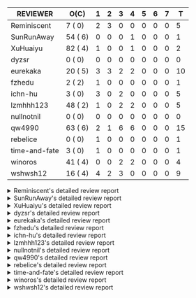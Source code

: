 |   REVIEWER    |  O(C)   | 1 | 2 | 3 | 4 | 5 | 6 | 7 | T  |
|---------------|---------|---|---|---|---|---|---|---|----|
| Reminiscent   |  7 ( 0) | 2 | 3 | 0 | 0 | 0 | 0 | 0 |  5 |
| SunRunAway    | 54 ( 6) | 0 | 0 | 0 | 1 | 0 | 0 | 0 |  1 |
| XuHuaiyu      | 82 ( 4) | 1 | 0 | 0 | 1 | 0 | 0 | 0 |  2 |
| dyzsr         |  0 ( 0) | 0 | 0 | 0 | 0 | 0 | 0 | 0 |  0 |
| eurekaka      | 20 ( 5) | 3 | 3 | 2 | 2 | 0 | 0 | 0 | 10 |
| fzhedu        |  2 ( 2) | 1 | 0 | 0 | 0 | 0 | 0 | 0 |  1 |
| ichn-hu       |  3 ( 0) | 3 | 0 | 2 | 0 | 0 | 0 | 0 |  5 |
| lzmhhh123     | 48 ( 2) | 1 | 0 | 2 | 2 | 0 | 0 | 0 |  5 |
| nullnotnil    |  0 ( 0) | 0 | 0 | 0 | 0 | 0 | 0 | 0 |  0 |
| qw4990        | 63 ( 6) | 2 | 1 | 6 | 6 | 0 | 0 | 0 | 15 |
| rebelice      |  0 ( 0) | 1 | 0 | 0 | 0 | 0 | 0 | 0 |  1 |
| time-and-fate |  3 ( 0) | 1 | 0 | 0 | 0 | 0 | 0 | 0 |  1 |
| winoros       | 41 ( 4) | 0 | 0 | 2 | 2 | 0 | 0 | 0 |  4 |
| wshwsh12      | 16 ( 4) | 4 | 2 | 3 | 0 | 0 | 0 | 0 |  9 |


<details> 
  <summary>Reminiscent's detailed review report</summary> 

## To Be Reviewed

|    REPO    |                                                               PR                                                                | C | LASTED |
|------------|---------------------------------------------------------------------------------------------------------------------------------|---|--------|
| tidb/21137 | [executor: specially handle empty input for apply's outer child aggregate (#20544)](https://github.com/pingcap/tidb/pull/21137) |   | 49d20h |
| tidb/21550 | [planner : fix unsigned_decimal_col=-int_cnst access index (#21198)](https://github.com/pingcap/tidb/pull/21550)                |   | 30d20h |
| tidb/21614 | [planner: do not propagate column eq with different column types (#21495)](https://github.com/pingcap/tidb/pull/21614)          |   | 29d14h |
| tidb/21896 | [planner: fix union doesn't handle collate correctly (#21854)](https://github.com/pingcap/tidb/pull/21896)                      |   | 17d19h |
| tidb/21936 | [expression: fix wrong type inferring for ceiling function. (#21920)](https://github.com/pingcap/tidb/pull/21936)               |   | 16d17h |
| tidb/21957 | [planner: fix unknown columns in join using below agg (#21922)](https://github.com/pingcap/tidb/pull/21957)                     |   | 15d23h |
| tidb/21964 | [planner: add plancodec id for all type TableScan/IndexScan. (#21935)](https://github.com/pingcap/tidb/pull/21964)              |   | 15d18h |


## Reviewed in Last 7 Days

|    REPO    |                                                                  PR                                                                   | C | D |   R    |
|------------|---------------------------------------------------------------------------------------------------------------------------------------|---|---|--------|
| tidb/22182 | [bindinfo: avoid duplicate bindings caused by concurrent baseline capture](https://github.com/pingcap/tidb/pull/22182)                |   | 1 | 1d19h  |
| tidb/22219 | [executor: store correct plan hint in statements_summary when log level is 'debug'](https://github.com/pingcap/tidb/pull/22219)       |   | 1 | 18h    |
| tidb/22222 | [planner: check error when correlatedAggregateResolver leaves ast.Node](https://github.com/pingcap/tidb/pull/22222)                   |   | 2 | 16h    |
| tidb/22126 | [*: add `sys` schema, `sys.SCHEMA_UNUSED_INDEXES` view and `sys.SCHEMA_INDEX_USAGE` view](https://github.com/pingcap/tidb/pull/22126) |   | 2 | 6d2h   |
| tidb/20877 | [statistics: collect index usage information](https://github.com/pingcap/tidb/pull/20877)                                             |   | 2 | 61d18h |


</details> 


<details> 
  <summary>SunRunAway's detailed review report</summary> 

## To Be Reviewed

|     REPO     |                                                                      PR                                                                       | C | LASTED  |
|--------------|-----------------------------------------------------------------------------------------------------------------------------------------------|---|---------|
| docs-cn/4913 | [explain: add indexes](https://github.com/pingcap/docs-cn/pull/4913)                                                                          |   | 52d18h  |
| tidb/15370   | [planner,executor: Refactor Shuffle and implement parallel Sort](https://github.com/pingcap/tidb/pull/15370)                                  | Y | 299d19h |
| docs-cn/4933 | [explain: add joins](https://github.com/pingcap/docs-cn/pull/4933)                                                                            |   | 48d20h  |
| tidb/15462   | [executor: implement `graceHashJoin`](https://github.com/pingcap/tidb/pull/15462)                                                             | Y | 295d18h |
| tidb/16967   | [executor: Refactor Shuffle and implement parallel sort (executor part)](https://github.com/pingcap/tidb/pull/16967)                          | Y | 250d10h |
| tidb/17238   | [*: refactor table.Allocator to improve readability](https://github.com/pingcap/tidb/pull/17238)                                              |   | 237d18h |
| tidb/19120   | [executor: Concurrently fetch chunks and insert them to a concurrent hash table in hash build](https://github.com/pingcap/tidb/pull/19120)    |   | 149d22h |
| tidb/19178   | [executor: Refactor probe channel](https://github.com/pingcap/tidb/pull/19178)                                                                |   | 147d17h |
| tidb/19347   | [executor: support new syntax `create/drop binding for digest` for tidb dashboard usage](https://github.com/pingcap/tidb/pull/19347)          |   | 139d23h |
| tidb/19807   | [executor: parallel evaluation for hash aggregate distinct](https://github.com/pingcap/tidb/pull/19807)                                       |   | 125d11h |
| tidb/19900   | [executor: enable inline projection for sort&topN](https://github.com/pingcap/tidb/pull/19900)                                                | Y | 120d18h |
| tidb/20140   | [expressions: Support `bin-to-uuid` and `uuid-to-bin`](https://github.com/pingcap/tidb/pull/20140)                                            |   | 107d22h |
| tidb/20220   | [*: new secondary index value format](https://github.com/pingcap/tidb/pull/20220)                                                             |   | 104d17h |
| tidb/20316   | [docs/design: add design doc for index usage information](https://github.com/pingcap/tidb/pull/20316)                                         |   | 99d17h  |
| tidb/20335   | [planner, executor: enable inline projection for Selection](https://github.com/pingcap/tidb/pull/20335)                                       | Y | 96d18h  |
| tidb/20360   | [planner: refine explain info for batch cop](https://github.com/pingcap/tidb/pull/20360)                                                      |   | 90d22h  |
| tidb/20397   | [parser: replace ast.SelectLockInShareMode with ast.SelectLockForShare](https://github.com/pingcap/tidb/pull/20397)                           |   | 88d18h  |
| tidb/20615   | [utils: Avoid panic when getting memory](https://github.com/pingcap/tidb/pull/20615)                                                          |   | 76d2h   |
| tidb/20689   | [expression: make TIME function compatible with MySQL (#19158)](https://github.com/pingcap/tidb/pull/20689)                                   |   | 71d21h  |
| tidb/20752   | [*: trace statsCache and preparePlanCache by Global memory tracker.](https://github.com/pingcap/tidb/pull/20752)                              |   | 66d23h  |
| tidb/20765   | [planner: support stable result mode](https://github.com/pingcap/tidb/pull/20765)                                                             |   | 66d17h  |
| tidb/21137   | [executor: specially handle empty input for apply's outer child aggregate (#20544)](https://github.com/pingcap/tidb/pull/21137)               |   | 49d20h  |
| tidb/21207   | [planner: fix the inappropriate out-of-range range estimation rule](https://github.com/pingcap/tidb/pull/21207)                               |   | 45d19h  |
| tidb/21277   | [executor: fix split table with large integers](https://github.com/pingcap/tidb/pull/21277)                                                   |   | 43d20h  |
| tidb/21310   | [types: convert string to MySQL BIT correctly](https://github.com/pingcap/tidb/pull/21310)                                                    |   | 42d22h  |
| tidb/21364   | [expression: Add test cases to cover the cases when invalid int value is casted as TIME (#18653)](https://github.com/pingcap/tidb/pull/21364) |   | 39d1h   |
| tidb/21381   | [*: optimize analyze cluster index table](https://github.com/pingcap/tidb/pull/21381)                                                         |   | 38d18h  |
| tidb/21386   | [expression: Disable cast decimal as string push down to TiFlash](https://github.com/pingcap/tidb/pull/21386)                                 |   | 38d16h  |
| tidb/21443   | [*: Let binary literal can be convert to enum and set (#20789)](https://github.com/pingcap/tidb/pull/21443)                                   |   | 36d14h  |
| tidb/21504   | [planner: fix invalid convert type in between...and... (#19820)](https://github.com/pingcap/tidb/pull/21504)                                  | Y | 34d15h  |
| tidb/21546   | [planner: do not push down the aggregation function with correlated column (#21453)](https://github.com/pingcap/tidb/pull/21546)              |   | 30d23h  |
| tidb/21573   | [expression: fix incorrect result of IsTrue function for time types (#21534)](https://github.com/pingcap/tidb/pull/21573)                     |   | 30d13h  |
| tidb/21810   | [expression: handle hybrid field types for where clause (#21724)](https://github.com/pingcap/tidb/pull/21810)                                 |   | 23d18h  |
| tidb/21813   | [expression: handle tp.flen overflow in to_base64 function (#20947)](https://github.com/pingcap/tidb/pull/21813)                              |   | 23d18h  |
| tidb/21834   | [planner: enhanced index range calculation plan](https://github.com/pingcap/tidb/pull/21834)                                                  |   | 22d19h  |
| tidb/21876   | [planner: bypass the DNF restriction if index merge hint is specified (#20799)](https://github.com/pingcap/tidb/pull/21876)                   |   | 20d20h  |
| tidb/21877   | [planner: fix correlated aggregates which should be evaluated in outer query (#21431)](https://github.com/pingcap/tidb/pull/21877)            |   | 20d19h  |
| tidb/21878   | [planner: do not push down lock to pointGet/bacthPointGet when selection exists](https://github.com/pingcap/tidb/pull/21878)                  |   | 20d18h  |
| tidb/21890   | [*: redact some error code, part(3/3) (#21866)](https://github.com/pingcap/tidb/pull/21890)                                                   |   | 18d15h  |
| tidb/21936   | [expression: fix wrong type inferring for ceiling function. (#21920)](https://github.com/pingcap/tidb/pull/21936)                             |   | 16d17h  |
| tidb/21956   | [planner/preprocessor: disallow into-outfile clause in some place](https://github.com/pingcap/tidb/pull/21956)                                |   | 15d23h  |
| tidb/21960   | [types: Regard `TypeNewDecimal` as not a `hasVariantFieldLength` type. (#21849)](https://github.com/pingcap/tidb/pull/21960)                  |   | 15d21h  |
| tidb/22026   | [expression: separated arithmeticPlusIntSig](https://github.com/pingcap/tidb/pull/22026)                                                      |   | 13d21h  |
| tidb/22043   | [planner, executor: enhance the limit pushdown rule.](https://github.com/pingcap/tidb/pull/22043)                                             |   | 11d11h  |
| tidb/22089   | [executor: fix signed cluster index behavior (#22085)](https://github.com/pingcap/tidb/pull/22089)                                            |   | 8d23h   |
| tidb/22104   | [executor: fix incompatible escape behaviors in `select into outfile` (#22100)](https://github.com/pingcap/tidb/pull/22104)                   |   | 8d17h   |
| tidb/22106   | [executor: avoid log duplicate index name in slow-log (#22057)](https://github.com/pingcap/tidb/pull/22106)                                   |   | 8d14h   |
| tidb/22107   | [executor: avoid log duplicate index name in slow-log (#22057)](https://github.com/pingcap/tidb/pull/22107)                                   |   | 8d14h   |
| tidb/22114   | [test: fix globalkilltest (#21987)](https://github.com/pingcap/tidb/pull/22114)                                                               |   | 8d12h   |
| tidb/22120   | [executor: fix `update ignore` into not exists partition (#21984)](https://github.com/pingcap/tidb/pull/22120)                                |   | 7d23h   |
| tidb/22136   | [executor: improve the runtime stats of index lookup reader (#21982)](https://github.com/pingcap/tidb/pull/22136)                             |   | 7d17h   |
| tidb/22152   | [planner: check index valid while forUpdateRead](https://github.com/pingcap/tidb/pull/22152)                                                  |   | 3d19h   |
| tidb/22181   | [planner, expression: fix error when using IN combined with subquery (#22080)](https://github.com/pingcap/tidb/pull/22181)                    |   | 2d18h   |
| tidb/22217   | [*: rewrite origin SQL with default DB for SQL bindings (#21275)](https://github.com/pingcap/tidb/pull/22217)                                 |   | 1d18h   |


## Reviewed in Last 7 Days

|   REPO    |                                     PR                                     | C | D |   R   |
|-----------|----------------------------------------------------------------------------|---|---|-------|
| docs/4565 | [tidb: add doc for global kill](https://github.com/pingcap/docs/pull/4565) |   | 4 | 2d14h |


</details> 


<details> 
  <summary>XuHuaiyu's detailed review report</summary> 

## To Be Reviewed

|    REPO    |                                                                              PR                                                                              | C | LASTED  |
|------------|--------------------------------------------------------------------------------------------------------------------------------------------------------------|---|---------|
| tidb/19292 | [planner: suppport left join in join reorder](https://github.com/pingcap/tidb/pull/19292)                                                                    |   | 141d17h |
| docs/4565  | [tidb: add doc for global kill](https://github.com/pingcap/docs/pull/4565)                                                                                   |   | 6d9h    |
| tidb/19900 | [executor: enable inline projection for sort&topN](https://github.com/pingcap/tidb/pull/19900)                                                               | Y | 120d18h |
| tidb/20040 | [planner, expression: take NullFlag into consideration when optimize the `int non-const` <cmp > `non-int const`](https://github.com/pingcap/tidb/pull/20040) | Y | 113d14h |
| tidb/20140 | [expressions: Support `bin-to-uuid` and `uuid-to-bin`](https://github.com/pingcap/tidb/pull/20140)                                                           |   | 107d22h |
| tidb/20311 | [expression: fix overflow error when convert bit to int64 (#20266)](https://github.com/pingcap/tidb/pull/20311)                                              |   | 99d21h  |
| tidb/20350 | [executor: support read global indexes in IndexMergeReader and index join](https://github.com/pingcap/tidb/pull/20350)                                       | Y | 93d14h  |
| tidb/20505 | [*: Add metrics for oom-action and sql memory usage.](https://github.com/pingcap/tidb/pull/20505)                                                            |   | 80d19h  |
| tidb/20576 | [*: fix stats feedback after tableReader handle multiple ranges](https://github.com/pingcap/tidb/pull/20576)                                                 |   | 78d13h  |
| tidb/20613 | [executor: fix issue of hash join fetch time inaccurate](https://github.com/pingcap/tidb/pull/20613)                                                         |   | 76d13h  |
| tidb/20752 | [*: trace statsCache and preparePlanCache by Global memory tracker.](https://github.com/pingcap/tidb/pull/20752)                                             |   | 66d23h  |
| tidb/20790 | [collation: add pinyin collation for chinese charset support](https://github.com/pingcap/tidb/pull/20790)                                                    |   | 65d21h  |
| tidb/20793 | [planner, executor: enable inline projection for Apply](https://github.com/pingcap/tidb/pull/20793)                                                          |   | 65d21h  |
| tidb/20905 | [planner: fix statement-optimize not work in `TryFastPlan`](https://github.com/pingcap/tidb/pull/20905)                                                      |   | 62d17h  |
| tidb/20972 | [expression: POC implementation of Vitess hashing algorithm.](https://github.com/pingcap/tidb/pull/20972)                                                    |   | 58d1h   |
| tidb/21064 | [planner, executor: fix cast not check error](https://github.com/pingcap/tidb/pull/21064)                                                                    |   | 53d9h   |
| tidb/21149 | [executor:Add runtime stat for IndexMergeReaderExecutor (#20653)](https://github.com/pingcap/tidb/pull/21149)                                                |   | 49d15h  |
| tidb/21228 | [executor: return the result immediately when combining LIMIT row_count with DISTINCT](https://github.com/pingcap/tidb/pull/21228)                           |   | 45d14h  |
| tidb/21304 | [executor: Add the HashAggExec runtime information (#20577)](https://github.com/pingcap/tidb/pull/21304)                                                     |   | 43d12h  |
| tidb/21334 | [*: make rollback work on user-defined variables](https://github.com/pingcap/tidb/pull/21334)                                                                |   | 42d14h  |
| tidb/21340 | [executor: initialize expensive query handler on domain creation](https://github.com/pingcap/tidb/pull/21340)                                                |   | 42d0h   |
| tidb/21425 | [planner: natural join not consider rowid and null eq not propagate (#21328)](https://github.com/pingcap/tidb/pull/21425)                                    |   | 36d22h  |
| tidb/21473 | [ddl: check the generated column offset when modifies column (#21458)](https://github.com/pingcap/tidb/pull/21473)                                           |   | 35d17h  |
| tidb/21476 | [planner: check for decimal format in cast expr (#20836)](https://github.com/pingcap/tidb/pull/21476)                                                        |   | 35d16h  |
| tidb/21477 | [planner: check for decimal format in cast expr (#20836)](https://github.com/pingcap/tidb/pull/21477)                                                        |   | 35d16h  |
| tidb/21483 | [executor, store/tikv: locks exist keys for point_get & batch_point_get (#21229)](https://github.com/pingcap/tidb/pull/21483)                                |   | 35d13h  |
| tidb/21488 | [planner: fix ambiguous field when resolve having expr  (#21165)](https://github.com/pingcap/tidb/pull/21488)                                                |   | 34d23h  |
| tidb/21504 | [planner: fix invalid convert type in between...and... (#19820)](https://github.com/pingcap/tidb/pull/21504)                                                 | Y | 34d15h  |
| tidb/21532 | [expression: set IsBooleanFlag for boolean scalar functions (#20706)](https://github.com/pingcap/tidb/pull/21532)                                            |   | 31d17h  |
| tidb/21536 | [executor: add slow-log file meta cache to avoid repeat read file meta information](https://github.com/pingcap/tidb/pull/21536)                              |   | 31d15h  |
| tidb/21550 | [planner : fix unsigned_decimal_col=-int_cnst access index (#21198)](https://github.com/pingcap/tidb/pull/21550)                                             |   | 30d20h  |
| tidb/21564 | [ddl: fix Incorrect behavior of NO_ZERO_DATE when altering table](https://github.com/pingcap/tidb/pull/21564)                                                |   | 30d16h  |
| tidb/21573 | [expression: fix incorrect result of IsTrue function for time types (#21534)](https://github.com/pingcap/tidb/pull/21573)                                    |   | 30d13h  |
| tidb/21590 | [expression: fix compatibility behaviors in sec_to_time with MySQL  (#21555)](https://github.com/pingcap/tidb/pull/21590)                                    |   | 29d21h  |
| tidb/21593 | [expression: fix convert number base for hybrid type (#21554)](https://github.com/pingcap/tidb/pull/21593)                                                   |   | 29d20h  |
| tidb/21602 | [expression: not evaluate time addition for timestamp with 2 args if 1st arg's year is zero (#21572)](https://github.com/pingcap/tidb/pull/21602)            |   | 29d18h  |
| tidb/21608 | [expression: fix error "invalid time format: '{0 0 0 0 0 0 0}'" for timestampAdd (#21591)](https://github.com/pingcap/tidb/pull/21608)                       |   | 29d16h  |
| tidb/21610 | [*: remove needless InInsertStmt (#19787)](https://github.com/pingcap/tidb/pull/21610)                                                                       |   | 29d15h  |
| tidb/21614 | [planner: do not propagate column eq with different column types (#21495)](https://github.com/pingcap/tidb/pull/21614)                                       |   | 29d14h  |
| tidb/21626 | [test: convert test to benchmard test to make ci stable (#21616)](https://github.com/pingcap/tidb/pull/21626)                                                |   | 28d23h  |
| tidb/21635 | [expression: handle invalid argument for addtime and subtime function  (#21600)](https://github.com/pingcap/tidb/pull/21635)                                 |   | 28d20h  |
| tidb/21673 | [expression, types: fix unexpected result from TIME() when fsp digits > 6 (#21652)](https://github.com/pingcap/tidb/pull/21673)                              |   | 27d17h  |
| tidb/21676 | [expression: fix compatibility of extract day_time unit functions (#21601)](https://github.com/pingcap/tidb/pull/21676)                                      |   | 27d17h  |
| tidb/21680 | [planner: report error when ORDER BY conflicts with DISTINCT (#21286)](https://github.com/pingcap/tidb/pull/21680)                                           |   | 27d16h  |
| tidb/21697 | [planner: check for only_full_group_by in ORDER BY and HAVING (#21216)](https://github.com/pingcap/tidb/pull/21697)                                          |   | 24d20h  |
| tidb/21711 | [expression: Fix unexpected panic when using IF function. (#21132)](https://github.com/pingcap/tidb/pull/21711)                                              |   | 24d17h  |
| tidb/21714 | [planner: fix the coercibility of the cast function (#21705)](https://github.com/pingcap/tidb/pull/21714)                                                    |   | 24d17h  |
| tidb/21718 | [types: fix compare object json type (#21703)](https://github.com/pingcap/tidb/pull/21718)                                                                   |   | 24d16h  |
| tidb/21785 | [types: fix compare float64 with float64 in json (#21709)](https://github.com/pingcap/tidb/pull/21785)                                                       |   | 23d22h  |
| tidb/21808 | [planner: fix the fail when we compare multi fields in the subquery (#21699)](https://github.com/pingcap/tidb/pull/21808)                                    |   | 23d18h  |
| tidb/21810 | [expression: handle hybrid field types for where clause (#21724)](https://github.com/pingcap/tidb/pull/21810)                                                |   | 23d18h  |
| tidb/21813 | [expression: handle tp.flen overflow in to_base64 function (#20947)](https://github.com/pingcap/tidb/pull/21813)                                             |   | 23d18h  |
| tidb/21839 | [planner/core: add 'split table using statistics' statement](https://github.com/pingcap/tidb/pull/21839)                                                     |   | 22d15h  |
| tidb/21842 | [planner: Shuffle hash agg](https://github.com/pingcap/tidb/pull/21842)                                                                                      |   | 22d11h  |
| tidb/21853 | [expression: fix compatibility behaviors in time_format with MySQL (#21559)](https://github.com/pingcap/tidb/pull/21853)                                     |   | 21d19h  |
| tidb/21870 | [types: report error for json object with key length >= 65536 (#21779)](https://github.com/pingcap/tidb/pull/21870)                                          |   | 20d23h  |
| tidb/21874 | [expression:truncate decimal value instead of return error (#21691)](https://github.com/pingcap/tidb/pull/21874)                                             |   | 20d21h  |
| tidb/21877 | [planner: fix correlated aggregates which should be evaluated in outer query (#21431)](https://github.com/pingcap/tidb/pull/21877)                           |   | 20d19h  |
| tidb/21896 | [planner: fix union doesn't handle collate correctly (#21854)](https://github.com/pingcap/tidb/pull/21896)                                                   |   | 17d19h  |
| tidb/21916 | [server: double type column from table should ignore its decimal (#21788)](https://github.com/pingcap/tidb/pull/21916)                                       |   | 16d23h  |
| tidb/21924 | [expression: fix type infer for tidb's builtin compare(least and greatest) (#21150)](https://github.com/pingcap/tidb/pull/21924)                             |   | 16d19h  |
| tidb/21936 | [expression: fix wrong type inferring for ceiling function. (#21920)](https://github.com/pingcap/tidb/pull/21936)                                            |   | 16d17h  |
| tidb/21957 | [planner: fix unknown columns in join using below agg (#21922)](https://github.com/pingcap/tidb/pull/21957)                                                  |   | 15d23h  |
| tidb/21958 | [expression: fix comparing json with string (#21903)](https://github.com/pingcap/tidb/pull/21958)                                                            |   | 15d22h  |
| tidb/21964 | [planner: add plancodec id for all type TableScan/IndexScan. (#21935)](https://github.com/pingcap/tidb/pull/21964)                                           |   | 15d18h  |
| tidb/21972 | [executor: throw error when prepared statement is execute, deallocate or prepare (#21962)](https://github.com/pingcap/tidb/pull/21972)                       |   | 15d16h  |
| tidb/22013 | [executor: fix unstable test Issue16696 (#22009)](https://github.com/pingcap/tidb/pull/22013)                                                                |   | 14d17h  |
| tidb/22014 | [executor: fix unstable test Issue16696 (#22009)](https://github.com/pingcap/tidb/pull/22014)                                                                |   | 14d17h  |
| tidb/22107 | [executor: avoid log duplicate index name in slow-log (#22057)](https://github.com/pingcap/tidb/pull/22107)                                                  |   | 8d14h   |
| tidb/22118 | [planner: check if columns count matches for batch point get in TryFastPlan (#22044)](https://github.com/pingcap/tidb/pull/22118)                            |   | 7d23h   |
| tidb/22119 | [executor: fix `update ignore` into not exists partition (#21984)](https://github.com/pingcap/tidb/pull/22119)                                               |   | 7d23h   |
| tidb/22120 | [executor: fix `update ignore` into not exists partition (#21984)](https://github.com/pingcap/tidb/pull/22120)                                               |   | 7d23h   |
| tidb/22131 | [privilege: remove leading and trailing space when create user and role](https://github.com/pingcap/tidb/pull/22131)                                         |   | 7d19h   |
| tidb/22136 | [executor: improve the runtime stats of index lookup reader (#21982)](https://github.com/pingcap/tidb/pull/22136)                                            |   | 7d17h   |
| tidb/22141 | [store: trace `loadRegion` to see the PD region cache loading (#22092)](https://github.com/pingcap/tidb/pull/22141)                                          |   | 4d0h    |
| tidb/22142 | [store: trace `loadRegion` to see the PD region cache loading (#22092)](https://github.com/pingcap/tidb/pull/22142)                                          |   | 4d0h    |
| tidb/22143 | [expression: return correct results for user variables of datetime type (#22078)](https://github.com/pingcap/tidb/pull/22143)                                |   | 3d23h   |
| tidb/22148 | [session: set process info before building plan (#22101)](https://github.com/pingcap/tidb/pull/22148)                                                        |   | 3d20h   |
| tidb/22149 | [session: set process info before building plan (#22101)](https://github.com/pingcap/tidb/pull/22149)                                                        |   | 3d20h   |
| tidb/22153 | [executor: refine bigint unsigned primary key duplicate error](https://github.com/pingcap/tidb/pull/22153)                                                   |   | 3d19h   |
| tidb/22186 | [executor: fix select into outfile with year type column has no data (#22175)](https://github.com/pingcap/tidb/pull/22186)                                   |   | 2d16h   |
| tidb/22221 | [executor: fix memTableReader decoding for old row format key-values](https://github.com/pingcap/tidb/pull/22221)                                            |   | 1d17h   |


## Reviewed in Last 7 Days

|    REPO    |                                              PR                                              | C | D |   R    |
|------------|----------------------------------------------------------------------------------------------|---|---|--------|
| tidb/21459 | [planner: push down projection for tiflash](https://github.com/pingcap/tidb/pull/21459)      |   | 1 | 34d23h |
| tidb/22101 | [session: set process info before building plan](https://github.com/pingcap/tidb/pull/22101) |   | 4 | 4d18h  |


</details> 


<details> 
  <summary>dyzsr's detailed review report</summary> 

## To Be Reviewed

| REPO | PR | C | LASTED |
|------|----|---|--------|


## Reviewed in Last 7 Days

| REPO | PR | C | D | R |
|------|----|---|---|---|


</details> 


<details> 
  <summary>eurekaka's detailed review report</summary> 

## To Be Reviewed

|    REPO    |                                                                        PR                                                                        | C | LASTED  |
|------------|--------------------------------------------------------------------------------------------------------------------------------------------------|---|---------|
| tidb/14729 | [planner: fix constant propagation for PredicatePushDown](https://github.com/pingcap/tidb/pull/14729)                                            | Y | 331d18h |
| tidb/14831 | [planner/cascades: add implementationRule for IndexLookUpJoin](https://github.com/pingcap/tidb/pull/14831)                                       |   | 324d18h |
| tidb/15090 | [planner/cascades: refine the row count estimation of TiKV layer Selection](https://github.com/pingcap/tidb/pull/15090)                          |   | 310d18h |
| tidb/15157 | [planner/cascades: implement `HashCode` method for all the LogicalPlans](https://github.com/pingcap/tidb/pull/15157)                             | Y | 308d15h |
| tidb/15335 | [planner/cascades: add transformation rule PullAggregationUpApply & EliminateMaxOneRow](https://github.com/pingcap/tidb/pull/15335)              |   | 301d18h |
| tidb/15370 | [planner,executor: Refactor Shuffle and implement parallel Sort](https://github.com/pingcap/tidb/pull/15370)                                     | Y | 299d19h |
| tidb/17276 | [planner/cascades: add rule InjectProjectionBelowSort](https://github.com/pingcap/tidb/pull/17276)                                               | Y | 234d9h  |
| tidb/18882 | [planner, executor: add explain for `MetricSummaryTableExtractor`](https://github.com/pingcap/tidb/pull/18882)                                   | Y | 161d18h |
| tidb/19347 | [executor: support new syntax `create/drop binding for digest` for tidb dashboard usage](https://github.com/pingcap/tidb/pull/19347)             |   | 139d23h |
| tidb/20580 | [statistics: add bucket ndv for index histogram](https://github.com/pingcap/tidb/pull/20580)                                                     |   | 77d21h  |
| tidb/20877 | [statistics: collect index usage information](https://github.com/pingcap/tidb/pull/20877)                                                        |   | 63d17h  |
| tidb/21444 | [planner: ignore anonymous index while tiflash replica is available](https://github.com/pingcap/tidb/pull/21444)                                 |   | 36d13h  |
| tidb/21488 | [planner: fix ambiguous field when resolve having expr  (#21165)](https://github.com/pingcap/tidb/pull/21488)                                    |   | 34d23h  |
| tidb/21573 | [expression: fix incorrect result of IsTrue function for time types (#21534)](https://github.com/pingcap/tidb/pull/21573)                        |   | 30d13h  |
| tidb/21680 | [planner: report error when ORDER BY conflicts with DISTINCT (#21286)](https://github.com/pingcap/tidb/pull/21680)                               |   | 27d16h  |
| tidb/21697 | [planner: check for only_full_group_by in ORDER BY and HAVING (#21216)](https://github.com/pingcap/tidb/pull/21697)                              |   | 24d20h  |
| tidb/21994 | [range: fix overflow value access index ](https://github.com/pingcap/tidb/pull/21994)                                                            |   | 14d23h  |
| tidb/22173 | [expression: fix unexpected panic when doing isNullRejected check](https://github.com/pingcap/tidb/pull/22173)                                   |   | 2d21h   |
| tidb/22222 | [planner: check error when correlatedAggregateResolver leaves ast.Node](https://github.com/pingcap/tidb/pull/22222)                              |   | 1d16h   |
| tidb/22255 | [planner: check convert outer join to inner join if prepare stmt meet prepared plan cache is enable](https://github.com/pingcap/tidb/pull/22255) |   | 21h     |


## Reviewed in Last 7 Days

|    REPO     |                                                             PR                                                              | C | D |   R    |
|-------------|-----------------------------------------------------------------------------------------------------------------------------|---|---|--------|
| tidb/22202  | [executor: return error when region cache is invalid in fast analyze](https://github.com/pingcap/tidb/pull/22202)           |   | 1 | 1d3h   |
| tidb/22205  | [*: remove tidb-lightning pkg to fix unexpected config change (#22164)](https://github.com/pingcap/tidb/pull/22205)         |   | 1 | 1d0h   |
| tidb/22216  | [*: rewrite origin SQL with default DB for SQL bindings (#21275)](https://github.com/pingcap/tidb/pull/22216)               |   | 1 | 23h    |
| tidb/22218  | [*: bump tidb's parser to the latest version](https://github.com/pingcap/tidb/pull/22218)                                   |   | 2 | 0h     |
| tidb/21275  | [*: rewrite origin SQL with default DB for SQL bindings](https://github.com/pingcap/tidb/pull/21275)                        |   | 2 | 42d4h  |
| tidb/22169  | [statistics: fix stack overflow when use DNF expr immediately after add column](https://github.com/pingcap/tidb/pull/22169) |   | 2 | 23h    |
| tidb/14412  | [executor, planner: ON DUPLICATE UPDATE can refer to un-project col](https://github.com/pingcap/tidb/pull/14412)            |   | 3 | 362d0h |
| tidb/22080  | [planner, expression: fix error when using IN combined with subquery](https://github.com/pingcap/tidb/pull/22080)           |   | 3 | 6d17h  |
| tidb/22086  | [planner/core: fix a bug of adding enforcer.](https://github.com/pingcap/tidb/pull/22086)                                   |   | 4 | 5d17h  |
| parser/1146 | [yy_parser: enable supportWindowFunc by default (#986)](https://github.com/pingcap/parser/pull/1146)                        |   | 4 | 0h     |


</details> 


<details> 
  <summary>fzhedu's detailed review report</summary> 

## To Be Reviewed

|    REPO    |                                                   PR                                                   | C | LASTED  |
|------------|--------------------------------------------------------------------------------------------------------|---|---------|
| tidb/19845 | [expression:fix FORMAT compatibility issue #11206](https://github.com/pingcap/tidb/pull/19845)         | Y | 122d16h |
| tidb/20117 | [optimizer: fix issue on incorrect result of natural join](https://github.com/pingcap/tidb/pull/20117) | Y | 108d21h |


## Reviewed in Last 7 Days

|    REPO    |                                                 PR                                                 | C | D |   R   |
|------------|----------------------------------------------------------------------------------------------------|---|---|-------|
| tidb/22053 | [execution: support explain analyze in mpp execution.](https://github.com/pingcap/tidb/pull/22053) |   | 1 | 9d22h |


</details> 


<details> 
  <summary>ichn-hu's detailed review report</summary> 

## To Be Reviewed

|    REPO    |                                                            PR                                                            | C | LASTED |
|------------|--------------------------------------------------------------------------------------------------------------------------|---|--------|
| tidb/21676 | [expression: fix compatibility of extract day_time unit functions (#21601)](https://github.com/pingcap/tidb/pull/21676)  |   | 27d17h |
| tidb/21850 | [expression: add implicit eval int and real for function dayname (#21806)](https://github.com/pingcap/tidb/pull/21850)   |   | 21d19h |
| tidb/21853 | [expression: fix compatibility behaviors in time_format with MySQL (#21559)](https://github.com/pingcap/tidb/pull/21853) |   | 21d19h |


## Reviewed in Last 7 Days

|    REPO    |                                                          PR                                                           | C | D |   R   |
|------------|-----------------------------------------------------------------------------------------------------------------------|---|---|-------|
| tidb/22222 | [planner: check error when correlatedAggregateResolver leaves ast.Node](https://github.com/pingcap/tidb/pull/22222)   |   | 1 | 1d0h  |
| tidb/22202 | [executor: return error when region cache is invalid in fast analyze](https://github.com/pingcap/tidb/pull/22202)     |   | 1 | 1d3h  |
| tidb/22194 | [executor: fix `subquery returns more than 1 row` if multi-rows are same](https://github.com/pingcap/tidb/pull/22194) |   | 1 | 1d6h  |
| tidb/21310 | [types: convert string to MySQL BIT correctly](https://github.com/pingcap/tidb/pull/21310)                            |   | 3 | 40d2h |
| tidb/22175 | [executor: fix select into outfile with year type column has no data](https://github.com/pingcap/tidb/pull/22175)     |   | 3 | 0h    |


</details> 


<details> 
  <summary>lzmhhh123's detailed review report</summary> 

## To Be Reviewed

|     REPO     |                                                                           PR                                                                           | C | LASTED  |
|--------------|--------------------------------------------------------------------------------------------------------------------------------------------------------|---|---------|
| tidb/14729   | [planner: fix constant propagation for PredicatePushDown](https://github.com/pingcap/tidb/pull/14729)                                                  | Y | 331d18h |
| docs-cn/4913 | [explain: add indexes](https://github.com/pingcap/docs-cn/pull/4913)                                                                                   |   | 52d18h  |
| tidb/17414   | [add curCost based join reorder algorithm](https://github.com/pingcap/tidb/pull/17414)                                                                 |   | 226d18h |
| tidb/19347   | [executor: support new syntax `create/drop binding for digest` for tidb dashboard usage](https://github.com/pingcap/tidb/pull/19347)                   |   | 139d23h |
| tidb/19698   | [*: update test cases to support new collation enabled by default](https://github.com/pingcap/tidb/pull/19698)                                         |   | 127d23h |
| tidb/20044   | [expression: Add column nullability checking before "refine args"](https://github.com/pingcap/tidb/pull/20044)                                         | Y | 113d7h  |
| tidb/20444   | [expression: add json_merge_patch](https://github.com/pingcap/tidb/pull/20444)                                                                         |   | 85d21h  |
| tidb/20465   | [expression: add uuidShortFunction](https://github.com/pingcap/tidb/pull/20465)                                                                        |   | 84d20h  |
| tidb/20505   | [*: Add metrics for oom-action and sql memory usage.](https://github.com/pingcap/tidb/pull/20505)                                                      |   | 80d19h  |
| tidb/20618   | [planner: fix update generated columns error](https://github.com/pingcap/tidb/pull/20618)                                                              |   | 75d20h  |
| tidb/20642   | [executor: modify admin executors to support partitioned table with global index](https://github.com/pingcap/tidb/pull/20642)                          |   | 73d16h  |
| tidb/20825   | [executor: add diagnosis rule to check Transparent Huge Pages(THP) enabled (#20611)](https://github.com/pingcap/tidb/pull/20825)                       |   | 64d19h  |
| tidb/20903   | [planner: fix confused and unnecessary double-projection in plans.](https://github.com/pingcap/tidb/pull/20903)                                        |   | 62d17h  |
| tidb/21018   | [planner: don't push down null sensitive join conditions (#19620)](https://github.com/pingcap/tidb/pull/21018)                                         |   | 56d17h  |
| tidb/21051   | [executor: change read slow-log file module to concurrent](https://github.com/pingcap/tidb/pull/21051)                                                 |   | 55d14h  |
| tidb/21137   | [executor: specially handle empty input for apply's outer child aggregate (#20544)](https://github.com/pingcap/tidb/pull/21137)                        |   | 49d20h  |
| tidb/21195   | [brie: integrate lightning to suport IMPORT statement](https://github.com/pingcap/tidb/pull/21195)                                                     |   | 45d23h  |
| tidb/21334   | [*: make rollback work on user-defined variables](https://github.com/pingcap/tidb/pull/21334)                                                          |   | 42d14h  |
| tidb/21347   | [session: make rollback work on global variables](https://github.com/pingcap/tidb/pull/21347)                                                          |   | 41d20h  |
| tidb/21401   | [expression: incompatibility with MySQL for ADDTIME()](https://github.com/pingcap/tidb/pull/21401)                                                     |   | 38d12h  |
| tidb/21404   | [planner: fix unexpected bad plan when IndexJoin inner side estRow is 0. (#21084)](https://github.com/pingcap/tidb/pull/21404)                         |   | 37d23h  |
| tidb/21444   | [planner: ignore anonymous index while tiflash replica is available](https://github.com/pingcap/tidb/pull/21444)                                       |   | 36d13h  |
| tidb/21487   | [*: ensure TABLE statement works](https://github.com/pingcap/tidb/pull/21487)                                                                          |   | 35d5h   |
| tidb/21641   | [executor: Fix pessimistic lock doesn't work on the partition table for subquery/joins](https://github.com/pingcap/tidb/pull/21641)                    |   | 28d18h  |
| tidb/21651   | [planner: allow filter condition pushing down to IndexScan for prefix index](https://github.com/pingcap/tidb/pull/21651)                               |   | 28d14h  |
| tidb/21680   | [planner: report error when ORDER BY conflicts with DISTINCT (#21286)](https://github.com/pingcap/tidb/pull/21680)                                     |   | 27d16h  |
| tidb/21711   | [expression: Fix unexpected panic when using IF function. (#21132)](https://github.com/pingcap/tidb/pull/21711)                                        |   | 24d17h  |
| tidb/21808   | [planner: fix the fail when we compare multi fields in the subquery (#21699)](https://github.com/pingcap/tidb/pull/21808)                              |   | 23d18h  |
| tidb/21850   | [expression: add implicit eval int and real for function dayname (#21806)](https://github.com/pingcap/tidb/pull/21850)                                 |   | 21d19h  |
| tidb/21853   | [expression: fix compatibility behaviors in time_format with MySQL (#21559)](https://github.com/pingcap/tidb/pull/21853)                               |   | 21d19h  |
| tidb/21870   | [types: report error for json object with key length >= 65536 (#21779)](https://github.com/pingcap/tidb/pull/21870)                                    |   | 20d23h  |
| tidb/21877   | [planner: fix correlated aggregates which should be evaluated in outer query (#21431)](https://github.com/pingcap/tidb/pull/21877)                     |   | 20d19h  |
| tidb/21924   | [expression: fix type infer for tidb's builtin compare(least and greatest) (#21150)](https://github.com/pingcap/tidb/pull/21924)                       |   | 16d19h  |
| tidb/21954   | [planner/cascades: add rule `PushSelDownApply`](https://github.com/pingcap/tidb/pull/21954)                                                            |   | 15d23h  |
| tidb/21972   | [executor: throw error when prepared statement is execute, deallocate or prepare (#21962)](https://github.com/pingcap/tidb/pull/21972)                 |   | 15d16h  |
| tidb/22022   | [planner/codec: fix issue of decode plan error cause by without escape special char (#21937)](https://github.com/pingcap/tidb/pull/22022)              |   | 14d0h   |
| tidb/22089   | [executor: fix signed cluster index behavior (#22085)](https://github.com/pingcap/tidb/pull/22089)                                                     |   | 8d23h   |
| tidb/22124   | [planner: avoid using index_merge when there are multiple table filters (#22122)](https://github.com/pingcap/tidb/pull/22124)                          |   | 7d21h   |
| tidb/22126   | [*: add `sys` schema, `sys.SCHEMA_UNUSED_INDEXES` view and `sys.SCHEMA_INDEX_USAGE` view](https://github.com/pingcap/tidb/pull/22126)                  |   | 7d20h   |
| tidb/22130   | [planner: join reorder should not change the order of output columns (#16852)](https://github.com/pingcap/tidb/pull/22130)                             |   | 7d19h   |
| tidb/22137   | [expression: separated arithmeticModIntSig](https://github.com/pingcap/tidb/pull/22137)                                                                |   | 7d12h   |
| tidb/22148   | [session: set process info before building plan (#22101)](https://github.com/pingcap/tidb/pull/22148)                                                  |   | 3d20h   |
| tidb/22149   | [session: set process info before building plan (#22101)](https://github.com/pingcap/tidb/pull/22149)                                                  |   | 3d20h   |
| tidb/22174   | [expression, ddl: check the argument count for the generated column (#22154)](https://github.com/pingcap/tidb/pull/22174)                              |   | 2d21h   |
| tidb/22188   | [planner: do not use indexMerge when the path only use a single index (#22168)](https://github.com/pingcap/tidb/pull/22188)                            |   | 2d13h   |
| tidb/22191   | [expression: speed up Column.VecEvalReal by using MergeNulls](https://github.com/pingcap/tidb/pull/22191)                                              |   | 2d12h   |
| tidb/22251   | [expression, executor: fix runtime panic in WEIGHT_STRING function when the length of binary is too large](https://github.com/pingcap/tidb/pull/22251) |   | 21h     |
| tidb/22271   | [expression: handle duration type infer in least and greatest](https://github.com/pingcap/tidb/pull/22271)                                             |   | 17h     |


## Reviewed in Last 7 Days

|    REPO    |                                                        PR                                                        | C | D |   R   |
|------------|------------------------------------------------------------------------------------------------------------------|---|---|-------|
| tidb/22197 | [util: add test TestCodec](https://github.com/pingcap/tidb/pull/22197)                                           |   | 1 | 23h   |
| tidb/21310 | [types: convert string to MySQL BIT correctly](https://github.com/pingcap/tidb/pull/21310)                       |   | 3 | 40d2h |
| tidb/22154 | [expression, ddl: check the argument count for the generated column](https://github.com/pingcap/tidb/pull/22154) |   | 3 | 21h   |
| tidb/22073 | [executor: always decode the value first and then the handle](https://github.com/pingcap/tidb/pull/22073)        |   | 4 | 5d23h |
| tidb/22147 | [types: Add a limitation about float data type (#20929)](https://github.com/pingcap/tidb/pull/22147)             |   | 4 | 1h    |


</details> 


<details> 
  <summary>nullnotnil's detailed review report</summary> 

## To Be Reviewed

| REPO | PR | C | LASTED |
|------|----|---|--------|


## Reviewed in Last 7 Days

| REPO | PR | C | D | R |
|------|----|---|---|---|


</details> 


<details> 
  <summary>qw4990's detailed review report</summary> 

## To Be Reviewed

|     REPO     |                                                                          PR                                                                          | C | LASTED  |
|--------------|------------------------------------------------------------------------------------------------------------------------------------------------------|---|---------|
| tidb/16305   | [expression: separate signatures for `ModInt`](https://github.com/pingcap/tidb/pull/16305)                                                           | Y | 270d0h  |
| docs-cn/4669 | [sql-optimization: extended statistics documentation](https://github.com/pingcap/docs-cn/pull/4669)                                                  |   | 86d17h  |
| tidb/16967   | [executor: Refactor Shuffle and implement parallel sort (executor part)](https://github.com/pingcap/tidb/pull/16967)                                 | Y | 250d10h |
| tidb/17396   | [types: improve StrToDate performance](https://github.com/pingcap/tidb/pull/17396)                                                                   | Y | 227d10h |
| tidb/18882   | [planner, executor: add explain for `MetricSummaryTableExtractor`](https://github.com/pingcap/tidb/pull/18882)                                       | Y | 161d18h |
| tidb/19029   | [types: fix unexpected NOT_NULL flags](https://github.com/pingcap/tidb/pull/19029)                                                                   |   | 154d22h |
| tidb/19120   | [executor: Concurrently fetch chunks and insert them to a concurrent hash table in hash build](https://github.com/pingcap/tidb/pull/19120)           |   | 149d22h |
| tidb/19292   | [planner: suppport left join in join reorder](https://github.com/pingcap/tidb/pull/19292)                                                            |   | 141d17h |
| tidb/19957   | [executor: add builtin aggregate function `json_arrayagg`](https://github.com/pingcap/tidb/pull/19957)                                               | Y | 118d14h |
| tidb/20011   | [statistics: fix incorrect total count used in index selectivity computation](https://github.com/pingcap/tidb/pull/20011)                            |   | 114d15h |
| tidb/20316   | [docs/design: add design doc for index usage information](https://github.com/pingcap/tidb/pull/20316)                                                |   | 99d17h  |
| tidb/20354   | [planner: rename relational operators (#14575)](https://github.com/pingcap/tidb/pull/20354)                                                          | Y | 92d6h   |
| tidb/20399   | [*: make 'tidb_enable_change_column_type' available as a session variable](https://github.com/pingcap/tidb/pull/20399)                               |   | 88d16h  |
| tidb/20689   | [expression: make TIME function compatible with MySQL (#19158)](https://github.com/pingcap/tidb/pull/20689)                                          |   | 71d21h  |
| tidb/20708   | [*: separate auto_increment ID allocator from _tidb_rowid allocator](https://github.com/pingcap/tidb/pull/20708)                                     |   | 70d21h  |
| tidb/20972   | [expression: POC implementation of Vitess hashing algorithm.](https://github.com/pingcap/tidb/pull/20972)                                            |   | 58d1h   |
| tidb/21018   | [planner: don't push down null sensitive join conditions (#19620)](https://github.com/pingcap/tidb/pull/21018)                                       |   | 56d17h  |
| tidb/21137   | [executor: specially handle empty input for apply's outer child aggregate (#20544)](https://github.com/pingcap/tidb/pull/21137)                      |   | 49d20h  |
| tidb/21149   | [executor:Add runtime stat for IndexMergeReaderExecutor (#20653)](https://github.com/pingcap/tidb/pull/21149)                                        |   | 49d15h  |
| tidb/21304   | [executor: Add the HashAggExec runtime information (#20577)](https://github.com/pingcap/tidb/pull/21304)                                             |   | 43d12h  |
| tidb/21318   | [planner, expression: use the range of column types to simplify expressions](https://github.com/pingcap/tidb/pull/21318)                             |   | 42d19h  |
| tidb/21359   | [*: add runtime stats for split region statement](https://github.com/pingcap/tidb/pull/21359)                                                        |   | 41d13h  |
| tidb/21401   | [expression: incompatibility with MySQL for ADDTIME()](https://github.com/pingcap/tidb/pull/21401)                                                   |   | 38d12h  |
| tidb/21408   | [statistics: fix a bug which causes panic when using the clustered index and the new collation (#21379)](https://github.com/pingcap/tidb/pull/21408) |   | 37d20h  |
| tidb/21424   | [sessionctx: move set variable to sysvar struct](https://github.com/pingcap/tidb/pull/21424)                                                         |   | 37d5h   |
| tidb/21464   | [server: return results of ongoing queries when graceful shutdown (#19669)](https://github.com/pingcap/tidb/pull/21464)                              |   | 35d20h  |
| tidb/21471   | [session: fix ineffective EXPLAIN FOR CONNECTION statement (#21044)](https://github.com/pingcap/tidb/pull/21471)                                     |   | 35d17h  |
| tidb/21476   | [planner: check for decimal format in cast expr (#20836)](https://github.com/pingcap/tidb/pull/21476)                                                |   | 35d16h  |
| tidb/21477   | [planner: check for decimal format in cast expr (#20836)](https://github.com/pingcap/tidb/pull/21477)                                                |   | 35d16h  |
| tidb/21508   | [execution: fix dayofweek('0000-00-00') behavior](https://github.com/pingcap/tidb/pull/21508)                                                        |   | 34d10h  |
| tidb/21525   | [expression: fix compatibility behaviors in zero datetime with MySQL (#21220)](https://github.com/pingcap/tidb/pull/21525)                           |   | 31d20h  |
| tidb/21610   | [*: remove needless InInsertStmt (#19787)](https://github.com/pingcap/tidb/pull/21610)                                                               |   | 29d15h  |
| tidb/21665   | [executor: fix LEAD and LAG's default value can not adapt to field type (#20747)](https://github.com/pingcap/tidb/pull/21665)                        |   | 27d19h  |
| tidb/21680   | [planner: report error when ORDER BY conflicts with DISTINCT (#21286)](https://github.com/pingcap/tidb/pull/21680)                                   |   | 27d16h  |
| tidb/21711   | [expression: Fix unexpected panic when using IF function. (#21132)](https://github.com/pingcap/tidb/pull/21711)                                      |   | 24d17h  |
| tidb/21842   | [planner: Shuffle hash agg](https://github.com/pingcap/tidb/pull/21842)                                                                              |   | 22d11h  |
| tidb/21876   | [planner: bypass the DNF restriction if index merge hint is specified (#20799)](https://github.com/pingcap/tidb/pull/21876)                          |   | 20d20h  |
| tidb/21887   | [types: support %X %V %W formats for STR_TO_DATE()](https://github.com/pingcap/tidb/pull/21887)                                                      |   | 19d11h  |
| tidb/21895   | [executor: fix load data in file get wrong result #20854](https://github.com/pingcap/tidb/pull/21895)                                                |   | 17d20h  |
| tidb/21924   | [expression: fix type infer for tidb's builtin compare(least and greatest) (#21150)](https://github.com/pingcap/tidb/pull/21924)                     |   | 16d19h  |
| tidb/21930   | [planner: propagate NDV of column groups across plan nodes (#17854)](https://github.com/pingcap/tidb/pull/21930)                                     |   | 16d18h  |
| tidb/21969   | [types:  Add a limitation about float data type (#20929)](https://github.com/pingcap/tidb/pull/21969)                                                |   | 15d17h  |
| tidb/21971   | [executor: fix `insert ignore` into not exists partition (#21904)](https://github.com/pingcap/tidb/pull/21971)                                       |   | 15d17h  |
| tidb/21977   | [expression: log functions that can not be pushed to cop](https://github.com/pingcap/tidb/pull/21977)                                                |   | 15d16h  |
| tidb/22021   | [distsql: fix cop stats string display when there is only 1 rpc (#21901) (#21999)](https://github.com/pingcap/tidb/pull/22021)                       |   | 14d0h   |
| tidb/22048   | [session: support validating read-only statement during read-only staleness transaction](https://github.com/pingcap/tidb/pull/22048)                 |   | 10d21h  |
| tidb/22090   | [planner: push aggregation operators down to projection and union by default](https://github.com/pingcap/tidb/pull/22090)                            |   | 8d22h   |
| tidb/22104   | [executor: fix incompatible escape behaviors in `select into outfile` (#22100)](https://github.com/pingcap/tidb/pull/22104)                          |   | 8d17h   |
| tidb/22106   | [executor: avoid log duplicate index name in slow-log (#22057)](https://github.com/pingcap/tidb/pull/22106)                                          |   | 8d14h   |
| tidb/22107   | [executor: avoid log duplicate index name in slow-log (#22057)](https://github.com/pingcap/tidb/pull/22107)                                          |   | 8d14h   |
| tidb/22110   | [config, session: promise the compatibility of oom-action when upgrading (#22102)](https://github.com/pingcap/tidb/pull/22110)                       |   | 8d13h   |
| tidb/22118   | [planner: check if columns count matches for batch point get in TryFastPlan (#22044)](https://github.com/pingcap/tidb/pull/22118)                    |   | 7d23h   |
| tidb/22127   | [*: support ALTER TABLE ADD / DROP TIDB_STATS](https://github.com/pingcap/tidb/pull/22127)                                                           |   | 7d20h   |
| tidb/22136   | [executor: improve the runtime stats of index lookup reader (#21982)](https://github.com/pingcap/tidb/pull/22136)                                    |   | 7d17h   |
| tidb/22143   | [expression: return correct results for user variables of datetime type (#22078)](https://github.com/pingcap/tidb/pull/22143)                        |   | 3d23h   |
| tidb/22146   | [executor: forbid SFU on view](https://github.com/pingcap/tidb/pull/22146)                                                                           |   | 3d22h   |
| tidb/22182   | [bindinfo: avoid duplicate bindings caused by concurrent baseline capture](https://github.com/pingcap/tidb/pull/22182)                               |   | 2d18h   |
| tidb/22217   | [*: rewrite origin SQL with default DB for SQL bindings (#21275)](https://github.com/pingcap/tidb/pull/22217)                                        |   | 1d18h   |
| tidb/22219   | [executor: store correct plan hint in statements_summary when log level is 'debug'](https://github.com/pingcap/tidb/pull/22219)                      |   | 1d17h   |
| tidb/22234   | [executor, planner: ON DUPLICATE UPDATE can refer to un-project col (#14412)](https://github.com/pingcap/tidb/pull/22234)                            |   | 1d15h   |
| tidb/22240   | [infoschema: support query partition_id from infoschema.partitions](https://github.com/pingcap/tidb/pull/22240)                                      |   | 1d13h   |
| tidb/22261   | [time: fix parse datetime won't truncate the reluctant string (#22232)](https://github.com/pingcap/tidb/pull/22261)                                  |   | 19h     |
| tidb/22279   | [oracle: fix GetStaleTimestamp get stuck error](https://github.com/pingcap/tidb/pull/22279)                                                          |   | 13h     |


## Reviewed in Last 7 Days

|    REPO    |                                                                  PR                                                                   | C | D |   R    |
|------------|---------------------------------------------------------------------------------------------------------------------------------------|---|---|--------|
| tidb/22216 | [*: rewrite origin SQL with default DB for SQL bindings (#21275)](https://github.com/pingcap/tidb/pull/22216)                         |   | 1 | 23h    |
| tidb/22173 | [expression: fix unexpected panic when doing isNullRejected check](https://github.com/pingcap/tidb/pull/22173)                        |   | 1 | 2d2h   |
| tidb/14412 | [executor, planner: ON DUPLICATE UPDATE can refer to un-project col](https://github.com/pingcap/tidb/pull/14412)                      |   | 2 | 363d3h |
| tidb/22168 | [planner: do not use indexMerge when the path only use a single index](https://github.com/pingcap/tidb/pull/22168)                    |   | 3 | 8h     |
| tidb/22126 | [*: add `sys` schema, `sys.SCHEMA_UNUSED_INDEXES` view and `sys.SCHEMA_INDEX_USAGE` view](https://github.com/pingcap/tidb/pull/22126) |   | 3 | 5d5h   |
| tidb/22169 | [statistics: fix stack overflow when use DNF expr immediately after add column](https://github.com/pingcap/tidb/pull/22169)           |   | 3 | 7h     |
| tidb/20877 | [statistics: collect index usage information](https://github.com/pingcap/tidb/pull/20877)                                             |   | 3 | 61d2h  |
| tidb/22080 | [planner, expression: fix error when using IN combined with subquery](https://github.com/pingcap/tidb/pull/22080)                     |   | 3 | 6d21h  |
| tidb/20580 | [statistics: add bucket ndv for index histogram](https://github.com/pingcap/tidb/pull/20580)                                          |   | 3 | 75d1h  |
| tidb/22156 | [mod: update parser to latest 4.0 version](https://github.com/pingcap/tidb/pull/22156)                                                |   | 4 | 4h     |
| tidb/21275 | [*: rewrite origin SQL with default DB for SQL bindings](https://github.com/pingcap/tidb/pull/21275)                                  |   | 4 | 40d4h  |
| tidb/22033 | [statistics: redesign the schema for `mysql.stats_extended`](https://github.com/pingcap/tidb/pull/22033)                              |   | 4 | 9d23h  |
| tidb/21712 | [statistics: no more counting feedback if it is invalid](https://github.com/pingcap/tidb/pull/21712)                                  |   | 4 | 20d23h |
| tidb/20750 | [executor, infoschema, planner: optimize query cluster_slow_query](https://github.com/pingcap/tidb/pull/20750)                        |   | 4 | 63d0h  |
| tidb/22078 | [expression: return correct results for user variables of datetime type](https://github.com/pingcap/tidb/pull/22078)                  |   | 4 | 5d17h  |


</details> 


<details> 
  <summary>rebelice's detailed review report</summary> 

## To Be Reviewed

| REPO | PR | C | LASTED |
|------|----|---|--------|


## Reviewed in Last 7 Days

|    REPO    |                                           PR                                            | C | D |   R    |
|------------|-----------------------------------------------------------------------------------------|---|---|--------|
| tidb/21459 | [planner: push down projection for tiflash](https://github.com/pingcap/tidb/pull/21459) |   | 1 | 34d22h |


</details> 


<details> 
  <summary>time-and-fate's detailed review report</summary> 

## To Be Reviewed

|    REPO    |                                                       PR                                                       | C | LASTED |
|------------|----------------------------------------------------------------------------------------------------------------|---|--------|
| tidb/20877 | [statistics: collect index usage information](https://github.com/pingcap/tidb/pull/20877)                      |   | 63d17h |
| tidb/22006 | [config: disable statistics feedback by default (#21923)](https://github.com/pingcap/tidb/pull/22006)          |   | 14d19h |
| tidb/22173 | [expression: fix unexpected panic when doing isNullRejected check](https://github.com/pingcap/tidb/pull/22173) |   | 2d21h  |


## Reviewed in Last 7 Days

|    REPO    |                                              PR                                              | C | D |   R   |
|------------|----------------------------------------------------------------------------------------------|---|---|-------|
| tidb/20580 | [statistics: add bucket ndv for index histogram](https://github.com/pingcap/tidb/pull/20580) |   | 1 | 77d0h |


</details> 


<details> 
  <summary>winoros's detailed review report</summary> 

## To Be Reviewed

|     REPO     |                                                                          PR                                                                          | C | LASTED  |
|--------------|------------------------------------------------------------------------------------------------------------------------------------------------------|---|---------|
| tidb/14424   | [expression: add nullable() method to check whether an expression can return null](https://github.com/pingcap/tidb/pull/14424)                       |   | 364d18h |
| docs-cn/4669 | [sql-optimization: extended statistics documentation](https://github.com/pingcap/docs-cn/pull/4669)                                                  |   | 86d17h  |
| tidb/14831   | [planner/cascades: add implementationRule for IndexLookUpJoin](https://github.com/pingcap/tidb/pull/14831)                                           |   | 324d18h |
| tidb/15090   | [planner/cascades: refine the row count estimation of TiKV layer Selection](https://github.com/pingcap/tidb/pull/15090)                              |   | 310d18h |
| tidb/15157   | [planner/cascades: implement `HashCode` method for all the LogicalPlans](https://github.com/pingcap/tidb/pull/15157)                                 | Y | 308d15h |
| tidb/15426   | [planner/cascades: add transformation rule PushSelDownApply & refactor PushSelDownJoin](https://github.com/pingcap/tidb/pull/15426)                  |   | 296d17h |
| tidb/16967   | [executor: Refactor Shuffle and implement parallel sort (executor part)](https://github.com/pingcap/tidb/pull/16967)                                 | Y | 250d10h |
| tidb/17414   | [add curCost based join reorder algorithm](https://github.com/pingcap/tidb/pull/17414)                                                               |   | 226d18h |
| tidb/17996   | [planner: push avg & distinct functions across join](https://github.com/pingcap/tidb/pull/17996)                                                     | Y | 208d11h |
| tidb/19957   | [executor: add builtin aggregate function `json_arrayagg`](https://github.com/pingcap/tidb/pull/19957)                                               | Y | 118d14h |
| tidb/20011   | [statistics: fix incorrect total count used in index selectivity computation](https://github.com/pingcap/tidb/pull/20011)                            |   | 114d15h |
| tidb/20311   | [expression: fix overflow error when convert bit to int64 (#20266)](https://github.com/pingcap/tidb/pull/20311)                                      |   | 99d21h  |
| tidb/20765   | [planner: support stable result mode](https://github.com/pingcap/tidb/pull/20765)                                                                    |   | 66d17h  |
| tidb/20877   | [statistics: collect index usage information](https://github.com/pingcap/tidb/pull/20877)                                                            |   | 63d17h  |
| tidb/21018   | [planner: don't push down null sensitive join conditions (#19620)](https://github.com/pingcap/tidb/pull/21018)                                       |   | 56d17h  |
| tidb/21137   | [executor: specially handle empty input for apply's outer child aggregate (#20544)](https://github.com/pingcap/tidb/pull/21137)                      |   | 49d20h  |
| tidb/21207   | [planner: fix the inappropriate out-of-range range estimation rule](https://github.com/pingcap/tidb/pull/21207)                                      |   | 45d19h  |
| tidb/21230   | [planner, executor: fix haven't track the memory usage of PointGet/BatchPointGet](https://github.com/pingcap/tidb/pull/21230)                        |   | 45d11h  |
| tidb/21408   | [statistics: fix a bug which causes panic when using the clustered index and the new collation (#21379)](https://github.com/pingcap/tidb/pull/21408) |   | 37d20h  |
| tidb/21425   | [planner: natural join not consider rowid and null eq not propagate (#21328)](https://github.com/pingcap/tidb/pull/21425)                            |   | 36d22h  |
| tidb/21476   | [planner: check for decimal format in cast expr (#20836)](https://github.com/pingcap/tidb/pull/21476)                                                |   | 35d16h  |
| tidb/21477   | [planner: check for decimal format in cast expr (#20836)](https://github.com/pingcap/tidb/pull/21477)                                                |   | 35d16h  |
| tidb/21487   | [*: ensure TABLE statement works](https://github.com/pingcap/tidb/pull/21487)                                                                        |   | 35d5h   |
| tidb/21614   | [planner: do not propagate column eq with different column types (#21495)](https://github.com/pingcap/tidb/pull/21614)                               |   | 29d14h  |
| tidb/21714   | [planner: fix the coercibility of the cast function (#21705)](https://github.com/pingcap/tidb/pull/21714)                                            |   | 24d17h  |
| tidb/21808   | [planner: fix the fail when we compare multi fields in the subquery (#21699)](https://github.com/pingcap/tidb/pull/21808)                            |   | 23d18h  |
| tidb/21876   | [planner: bypass the DNF restriction if index merge hint is specified (#20799)](https://github.com/pingcap/tidb/pull/21876)                          |   | 20d20h  |
| tidb/21877   | [planner: fix correlated aggregates which should be evaluated in outer query (#21431)](https://github.com/pingcap/tidb/pull/21877)                   |   | 20d19h  |
| tidb/21930   | [planner: propagate NDV of column groups across plan nodes (#17854)](https://github.com/pingcap/tidb/pull/21930)                                     |   | 16d18h  |
| tidb/21957   | [planner: fix unknown columns in join using below agg (#21922)](https://github.com/pingcap/tidb/pull/21957)                                          |   | 15d23h  |
| tidb/21964   | [planner: add plancodec id for all type TableScan/IndexScan. (#21935)](https://github.com/pingcap/tidb/pull/21964)                                   |   | 15d18h  |
| tidb/21976   | [planner: report error for invalid window specs which are not used (#21083)](https://github.com/pingcap/tidb/pull/21976)                             |   | 15d16h  |
| tidb/22022   | [planner/codec: fix issue of decode plan error cause by without escape special char (#21937)](https://github.com/pingcap/tidb/pull/22022)            |   | 14d0h   |
| tidb/22090   | [planner: push aggregation operators down to projection and union by default](https://github.com/pingcap/tidb/pull/22090)                            |   | 8d22h   |
| tidb/22118   | [planner: check if columns count matches for batch point get in TryFastPlan (#22044)](https://github.com/pingcap/tidb/pull/22118)                    |   | 7d23h   |
| tidb/22127   | [*: support ALTER TABLE ADD / DROP TIDB_STATS](https://github.com/pingcap/tidb/pull/22127)                                                           |   | 7d20h   |
| tidb/22143   | [expression: return correct results for user variables of datetime type (#22078)](https://github.com/pingcap/tidb/pull/22143)                        |   | 3d23h   |
| tidb/22173   | [expression: fix unexpected panic when doing isNullRejected check](https://github.com/pingcap/tidb/pull/22173)                                       |   | 2d21h   |
| tidb/22182   | [bindinfo: avoid duplicate bindings caused by concurrent baseline capture](https://github.com/pingcap/tidb/pull/22182)                               |   | 2d18h   |
| tidb/22219   | [executor: store correct plan hint in statements_summary when log level is 'debug'](https://github.com/pingcap/tidb/pull/22219)                      |   | 1d17h   |
| tidb/22255   | [planner: check convert outer join to inner join if prepare stmt meet prepared plan cache is enable](https://github.com/pingcap/tidb/pull/22255)     |   | 21h     |


## Reviewed in Last 7 Days

|    REPO     |                                              PR                                               | C | D |   R    |
|-------------|-----------------------------------------------------------------------------------------------|---|---|--------|
| parser/1138 | [*: create / drop extended stats by ALTER TABLE](https://github.com/pingcap/parser/pull/1138) |   | 3 | 11d20h |
| tidb/22156  | [mod: update parser to latest 4.0 version](https://github.com/pingcap/tidb/pull/22156)        |   | 3 | 22h    |
| tidb/22086  | [planner/core: fix a bug of adding enforcer.](https://github.com/pingcap/tidb/pull/22086)     |   | 4 | 6d3h   |
| tidb/21014  | [statistics: GC index usage information](https://github.com/pingcap/tidb/pull/21014)          |   | 4 | 53d0h  |


</details> 


<details> 
  <summary>wshwsh12's detailed review report</summary> 

## To Be Reviewed

|    REPO    |                                                                           PR                                                                           | C | LASTED  |
|------------|--------------------------------------------------------------------------------------------------------------------------------------------------------|---|---------|
| tidb/15462 | [executor: implement `graceHashJoin`](https://github.com/pingcap/tidb/pull/15462)                                                                      | Y | 295d18h |
| tidb/17996 | [planner: push avg & distinct functions across join](https://github.com/pingcap/tidb/pull/17996)                                                       | Y | 208d11h |
| tidb/19807 | [executor: parallel evaluation for hash aggregate distinct](https://github.com/pingcap/tidb/pull/19807)                                                |   | 125d11h |
| tidb/19957 | [executor: add builtin aggregate function `json_arrayagg`](https://github.com/pingcap/tidb/pull/19957)                                                 | Y | 118d14h |
| tidb/20044 | [expression: Add column nullability checking before "refine args"](https://github.com/pingcap/tidb/pull/20044)                                         | Y | 113d7h  |
| tidb/21381 | [*: optimize analyze cluster index table](https://github.com/pingcap/tidb/pull/21381)                                                                  |   | 38d18h  |
| tidb/21487 | [*: ensure TABLE statement works](https://github.com/pingcap/tidb/pull/21487)                                                                          |   | 35d5h   |
| tidb/21541 | [executor: Nested prepare stmt should not be prepared](https://github.com/pingcap/tidb/pull/21541)                                                     |   | 31d13h  |
| tidb/21839 | [planner/core: add 'split table using statistics' statement](https://github.com/pingcap/tidb/pull/21839)                                               |   | 22d15h  |
| tidb/21887 | [types: support %X %V %W formats for STR_TO_DATE()](https://github.com/pingcap/tidb/pull/21887)                                                        |   | 19d11h  |
| tidb/21945 | [distsql: fix cop stats string display when there is only 1 rpc (#21901)](https://github.com/pingcap/tidb/pull/21945)                                  |   | 16d14h  |
| tidb/21957 | [planner: fix unknown columns in join using below agg (#21922)](https://github.com/pingcap/tidb/pull/21957)                                            |   | 15d23h  |
| tidb/22110 | [config, session: promise the compatibility of oom-action when upgrading (#22102)](https://github.com/pingcap/tidb/pull/22110)                         |   | 8d13h   |
| tidb/22194 | [executor: fix `subquery returns more than 1 row` if multi-rows are same](https://github.com/pingcap/tidb/pull/22194)                                  |   | 1d23h   |
| tidb/22251 | [expression, executor: fix runtime panic in WEIGHT_STRING function when the length of binary is too large](https://github.com/pingcap/tidb/pull/22251) |   | 21h     |
| tidb/22269 | [executor: check storage.block-cache.capacity value](https://github.com/pingcap/tidb/pull/22269)                                                       |   | 17h     |


## Reviewed in Last 7 Days

|      REPO      |                                                                           PR                                                                           | C | D |   R    |
|----------------|--------------------------------------------------------------------------------------------------------------------------------------------------------|---|---|--------|
| tidb/22197     | [util: add test TestCodec](https://github.com/pingcap/tidb/pull/22197)                                                                                 |   | 1 | 1d2h   |
| tidb/22251     | [expression, executor: fix runtime panic in WEIGHT_STRING function when the length of binary is too large](https://github.com/pingcap/tidb/pull/22251) |   | 1 | 1h     |
| tidb/22232     | [time: fix parse datetime won't truncate the reluctant string](https://github.com/pingcap/tidb/pull/22232)                                             |   | 1 | 19h    |
| tidb-test/1150 | [mysql-test: fix parse timestamp](https://github.com/pingcap/tidb-test/pull/1150)                                                                      |   | 1 | 1h     |
| tidb/21155     | [util/chunk: fix slice out of bound panic](https://github.com/pingcap/tidb/pull/21155)                                                                 |   | 2 | 47d15h |
| tidb/22183     | [executor: fix data too long in union statement with select null and select varchar](https://github.com/pingcap/tidb/pull/22183)                       |   | 2 | 20h    |
| tidb/21916     | [server: double type column from table should ignore its decimal (#21788)](https://github.com/pingcap/tidb/pull/21916)                                 |   | 3 | 14d23h |
| tidb/21969     | [types:  Add a limitation about float data type (#20929)](https://github.com/pingcap/tidb/pull/21969)                                                  |   | 3 | 13d17h |
| tidb/22084     | [expression: set collation function flen](https://github.com/pingcap/tidb/pull/22084)                                                                  |   | 3 | 6d21h  |


</details> 

